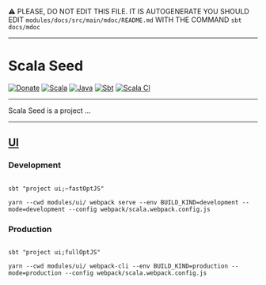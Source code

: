 :warning: PLEASE, DO NOT EDIT THIS FILE.
IT IS AUTOGENERATE YOU SHOULD EDIT `modules/docs/src/main/mdoc/README.md`
WITH THE COMMAND `sbt docs/mdoc`

---


# Scala Seed

[![Donate](https://img.shields.io/badge/donate-PayPal-green.svg?logo=paypal)](https://www.paypal.com/cgi-bin/webscr?cmd=_donations&business=HE7K7HLJJBVWN&currency_code=EUR&source=url)
[![Scala](https://img.shields.io/badge/scala-2.13.5-red.svg?logo=scala&logoColor=red)](https://github.com/scala/scala/releases)
[![Java](https://img.shields.io/badge/jdk-15.0.1-orange.svg?logo=java&logoColor=white)](https://www.oracle.com/technetwork/java/javase/11all-relnotes-5013287.html)
[![Sbt](https://img.shields.io/badge/sbt-1.4.7-blue.svg?logo=sbt)](https://github.com/sbt/sbt/releases)
[![Scala CI](https://github.com/mvillafuertem/scala-seed/workflows/scalaci/badge.svg)](https://github.com/mvillafuertem/scala-seed/actions?query=workflow%3A%22scalaci%22)

****

Scala Seed is a project ...

****


## [UI](https://mvillafuertem.github.io/scala-seed)

### Development

```shell

sbt "project ui;~fastOptJS"

yarn --cwd modules/ui/ webpack serve --env BUILD_KIND=development --mode=development --config webpack/scala.webpack.config.js

```

### Production

```shell

sbt "project ui;fullOptJS"

yarn --cwd modules/ui/ webpack-cli --env BUILD_KIND=production --mode=production --config webpack/scala.webpack.config.js

```